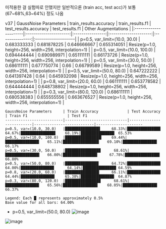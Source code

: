 미적용한 걸 실험따로 안했지만 일반적으론 (train acc, test acc)가 보통 (67~68%,63~64%) 정도 나옴

v37
| GaussNoise Parameters | train_results.accuracy | train_results.f1 | test_results.accuracy | test_results.f1 | Other Augmentations |
|:----------------------|:----------------------:|:----------------:|:---------------------:|:---------------:|:--------------------|
| p=0.5, var_limit=(10.0, 30.0) | 0.683333333 | 0.681878225 | 0.646666667 | 0.655314051 | Resize(p=1.0, height=256, width=256, interpolation=1) |
| p=0.5, var_limit=(10.0, 100.0) | 0.694444444 | 0.690989971 | 0.651111111 | 0.66173726 | Resize(p=1.0, height=256, width=256, interpolation=1) |
| p=0.5, var_limit=(30.0, 50.0) | 0.686111111 | 0.677750774 | 0.66 | 0.66799589 | Resize(p=1.0, height=256, width=256, interpolation=1) |
| p=0.5, var_limit=(50.0, 80.0) | 0.647222222 | 0.641397428 | 0.64 | 0.645932098 | Resize(p=1.0, height=256, width=256, interpolation=1) |
| p=0.8, var_limit=(20.0, 60.0) | 0.661111111 | 0.653778582 | 0.644444444 | 0.648738802 | Resize(p=1.0, height=256, width=256, interpolation=1) |
| p=0.3, var_limit=(80.0, 120.0) | 0.686111111 | 0.680538383 | 0.655555556 | 0.663676527 | Resize(p=1.0, height=256, width=256, interpolation=1) |


```
GaussNoise Parameters     | Train Accuracy             | Test Accuracy            | Train F1                  | Test F1
--------------------------|----------------------------|--------------------------|---------------------------|---------------------
p=0.5, var=(10.0, 30.0)   |███████████████▊     68.33%|███████████████     64.67%|███████████████▋    68.19%|███████████████▎ 65.53%
p=0.5, var=(10.0, 100.0)  |████████████████▍    69.44%|███████████████▎   65.11%|████████████████▎   69.10%|███████████████▍ 66.17%
p=0.5, var=(30.0, 50.0)   |████████████████      68.61%|███████████████▍   66.00%|███████████████▌     67.78%|███████████████▋ 66.80%
p=0.5, var=(50.0, 80.0)   |███████████████▏     64.72%|███████████████     64.00%|███████████████      64.14%|███████████████ 64.59%
p=0.8, var=(20.0, 60.0)   |███████████████▍     66.11%|███████████████     64.44%|███████████████▎    65.38%|███████████████▏ 64.87%
p=0.3, var=(80.0, 120.0)  |████████████████      68.61%|███████████████▎   65.56%|███████████████▋    68.05%|███████████████▌ 66.37%

Legend: Each █ represents approximately 0.5%
Base value for all bars: 64.00%
```

- p=0.5, var_limit=(50.0, 80.0)
![image](https://github.com/user-attachments/assets/60c55a82-ab25-4d25-9511-af9abe60330f)


![image](https://github.com/user-attachments/assets/a03beb6f-0423-41e7-86a4-22f5aa20038f)
